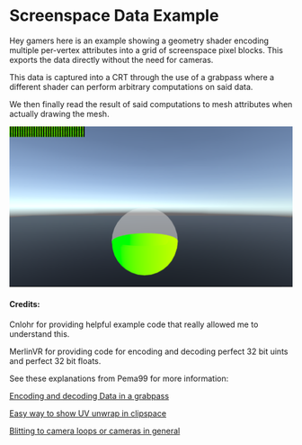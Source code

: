 # Screenspace Data Example

Hey gamers here is an example showing a geometry shader encoding multiple per-vertex attributes into a grid of screenspace pixel blocks. This exports the data directly without the need for cameras.

This data is captured into a CRT through the use of a grabpass where a different shader can perform arbitrary computations on said data. 

We then finally read the result of said computations to mesh attributes when actually drawing the mesh.


![img](./Images/1.png)

 #### Credits: 

 Cnlohr for providing helpful example code that really allowed me to understand this.

 MerlinVR for providing code for encoding and decoding perfect 32 bit uints and perfect 32 bit floats.

See these explanations from Pema99 for more information: 

[Encoding and decoding Data in a grabpass](https://github.com/pema99/shader-knowledge/blob/main/tips-and-tricks.md#encoding-and-decoding-data-in-a-grabpass) 

[Easy way to show UV unwrap in clipspace](https://github.com/pema99/shader-knowledge/blob/main/tips-and-tricks.md#easy-way-to-show-uv-unwrap-in-clipspace) 

[Blitting to camera loops or cameras in general](https://github.com/pema99/shader-knowledge/blob/main/geometry-shaders.md#blitting-to-camera-loops-or-cameras-in-general) 
